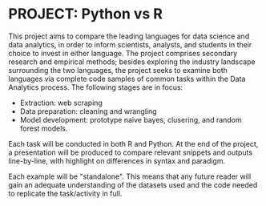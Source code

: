# PROJECT: Python vs R

This project aims to compare the leading languages for data science and data analytics, in order to inform scientists, analysts, and students in their choice to invest in either language. The project comprises secondary research and empirical methods; besides exploring the industry landscape surrounding the two languages, the project seeks to examine both languages via complete code samples of common tasks within the Data Analytics process. The following stages are in focus: 
- Extraction: web scraping
- Data preparation: cleaning and wrangling 
- Model development: prototype naive bayes, clusering, and random forest models.  

Each task will be conducted in both R and Python. At the end of the project, a presentation will be produced to compare relevant snippets and outputs line-by-line, with highlight on differences in syntax and paradigm.

Each example will be "standalone". This means that any future reader will gain an adequate understanding of the datasets used and the code needed to replicate the task/activity in full.
